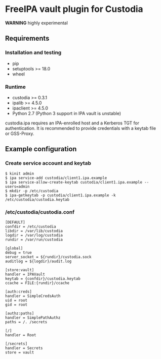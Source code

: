 # FreeIPA vault plugin for Custodia

**WARNING** highly experimental



## Requirements


### Installation and testing

* pip
* setuptools >= 18.0
* wheel

### Runtime

* custodia >= 0.3.1
* ipalib >= 4.5.0
* ipaclient >= 4.5.0
* Python 2.7 (Python 3 support in IPA vault is unstable)

custodia.ipa requires an IPA-enrolled host and a Kerberos TGT for
authentication. It is recommended to provide credentials with a keytab file or
GSS-Proxy.

## Example configuration

### Create service account and keytab
```
$ kinit admin
$ ipa service-add custodia/client1.ipa.example
$ ipa service-allow-create-keytab custodia/client1.ipa.example --users=admin
$ mkdir -p /etc/custodia
$ ipa-getkeytab -p custodia/client1.ipa.example -k /etc/custodia/custodia.keytab
```

### /etc/custodia/custodia.conf

```
[DEFAULT]
confdir = /etc/custodia
libdir = /var/lib/custodia
logdir = /var/log/custodia
rundir = /var/run/custodia

[global]
debug = true
server_socket = ${rundir}/custodia.sock
auditlog = ${logdir}/audit.log

[store:vault]
handler = IPAVault
keytab = {confdir}/custodia.keytab
ccache = FILE:{rundir}/ccache

[auth:creds]
handler = SimpleCredsAuth
uid = root
gid = root

[authz:paths]
handler = SimplePathAuthz
paths = /. /secrets

[/]
handler = Root

[/secrets]
handler = Secrets
store = vault
```
